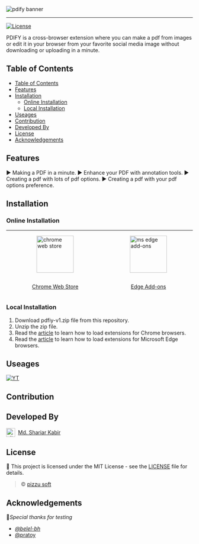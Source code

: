 <!-- <div style="display:flex; justify-content:space-around; align-items:center;">
<img src="./resources/pdify-icon.png" alt="pdify logo" style="width:128px; height:128px" />
<p style="font-size:120px; font-weight:700; color:red;  text-decoration:underline;">PDIFY</p>
</div> -->

![pdify banner](./resources/github-banner-icon.png)

---

[![License](https://img.shields.io/badge/license-MIT-blue.svg)](LICENSE)

PDIFY is a cross-browser extension where you can make a pdf from images or edit it in your browser from your favorite social media image without downloading or uploading in a minute.

## Table of Contents

-   [Table of Contents](#table-of-contents)
-   [Features](#features)
-   [Installation](#installation)
    -   [Online Installation](#online-installation)
    -   [Local Installation](#local-installation)
-   [Useages](#useages)
-   [Contribution](#contribution)
-   [Developed By](#developed-by)
-   [License](#license)
-   [Acknowledgements](#acknowledgements)

## Features

:arrow_forward: Making a PDF in a minute.
:arrow_forward: Enhance your PDF with annotation tools.
:arrow_forward: Creating a pdf with lots of pdf options.
:arrow_forward: Creating a pdf with your pdf options preference.

## Installation

### Online Installation

---

<div style="display:flex; justify-content:space-around; align-items: center;">

<div style="display:flex; flex-direction:column; justify-content:space-around; align-items:center; gap:15px;">
<img src="./resources/chrome-web-store.png" alt="chrome web store" style="height: 100px; width:100px;"/>

[Chrome Web Store](https://chromewebstore.google.com/detail/pdify-image-to-pdf-edit-a/jefldaehieliinjhjfjbkgongiljnpji)

</div>

<div style="display:flex; flex-direction:column; justify-content:space-around; align-items:center;  gap:15px;">
<img src="./resources/ms-edge-add-ons.png" alt="ms edge add-ons" style="height: 100px; width:100px;"/>

[Edge Add-ons](https://microsoftedge.microsoft.com/addons/detail/pdify-image-to-pdf-edi/adppiipkibhjnjjgahmeffimjaidlebn)

</div>
</div>

### Local Installation

1. Download pdfiy-v1.zip file from this repository.
2. Unzip the zip file.
3. Read the [article](https://medium.com/@aabroo.jalil/how-to-test-a-chrome-extension-locally-step-by-step-guide-852e4622d4c7) to learn how to load extensions for Chrome browsers.
4. Read the [article](https://learn.microsoft.com/en-us/microsoft-edge/extensions-chromium/getting-started/extension-sideloading) to learn how to load extensions for Microsoft Edge browsers.

## Useages

[![YT](https://img.shields.io/youtube/views/fGWp2MM-BIU)](https://www.youtube.com/watch?v=fGWp2MM-BIU)

## Contribution

## Developed By

<div style="display:flex; align-items:center; gap:0.5rem">
<img src="./resources/github-mark.svg" alt="github icon" style="height:24px; width:24px;" />
<a href="https://github.com/codezerro">Md. Shariar Kabir</a>
</div>

## License

:memo: This project is licensed under the MIT License - see the [LICENSE](./LICENSE) file for details.

> ©️ [pizzu soft](https://github.com/pizzusoft)

## Acknowledgements

:clap:_Special thanks for testing_

-   _[@belel-bh](https://github.com/belal-bh)_
-   [@pratoy](https://github.com/pratoy)
